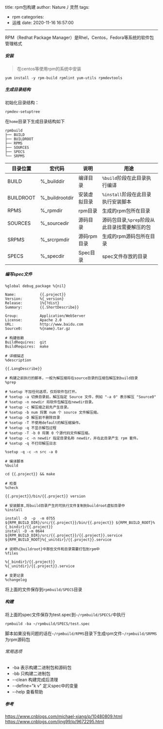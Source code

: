 title: rpm包构建
author: Nature丿灵然
tags:
  - rpm
categories:
  - 运维
date: 2020-11-16 16:57:00
---
RPM（Redhat Package Manager）是Rhel，Centos，Fedora等系统的软件包管理格式

<!--more-->

##### 安装

> 在centos等使用rpm的系统中安装

```shell
yum install -y rpm-build rpmlint yum-utils rpmdevtools
```

##### 生成目录结构

初始化目录结构：

```shell
rpmdev-setuptree
```

在`home`目录下生成目录结构如下

```shell
rpmbuild
├── BUILD
├── BUILDROOT
├── RPMS
├── SOURCES
├── SPECS
└── SRPMS
```

目录位置|宏代码|说明|用途|
-|-|-|-|
BUILD    |%_builddir    |编译目录|`%build`阶段在此目录执行编译
BUILDROOT|%_buildrootdir|安装虚拟目录|`%install`阶段在此目录执行安装脚本
RPMS     |%_rpmdir      |rpm目录|生成的rpm包所在目录
SOURCES  |%_sourcedir   |源码目录|源码包目录,`%prep`阶段从此目录找需要解压的包
SRPMS    |%_srcrpmdir   |源码rpm目录|生成的rpm源码包所在目录
SPECS    |%_specdir     |Spec目录|spec文件存放的目录

##### 编写spec文件

```spec
%global debug_package %{nil}

Name:           {{.project}}
Version:        %{_version}
Release:        1%{?dist}
Summary:        {{.ShortDescribe}}

Group:          Application/WebServer
License:        Apache 2.0
URL:            http://www.baidu.com
Source0:        %{name}.tar.gz

# 构建依赖
BuildRequires:  git
BuildRequires:  make

# 详细描述
%description

{{.LongDescribe}}

# 构建之前执行的脚本，一般为解压缩将在source目录的压缩包解压到build目录
%prep

# %setup 不加任何选项，仅将软件包打开。
# %setup -a 切换目录前，解压指定 Source 文件，例如 "-a 0" 表示解压 "Source0"
# %setup -n newdir 将软件包解压在newdir目录。
# %setup -c 解压缩之前先产生目录。
# %setup -b num 将第 num 个 source 文件解压缩。
# %setup -D 解压前不删除目录
# %setup -T 不使用default的解压缩操作。
# %setup -q 不显示解包过程
# %setup -T -b 0 将第 0 个源代码文件解压缩。
# %setup -c -n newdir 指定目录名称 newdir，并在此目录产生 rpm 套件。
# %setup -q 不打印解压日志

%setup -q -c -n src -a 0

# 编译脚本
%build

cd {{.project}} && make

# 检查
%check

{{.project}}/bin/{{.project}} version

# 安装脚本,将build目录产生的可执行文件复制到buildroot虚拟目录中
%install

install -D  -p  -m 0755 ${RPM_BUILD_DIR}/src/{{.project}}/bin/{{.project}} ${RPM_BUILD_ROOT}%{_bindir}/{{.project}}
install -D -m 0644 ${RPM_BUILD_DIR}/src/{{.project}}/{{.project}}.service ${RPM_BUILD_ROOT}%{_unitdir}/{{.project}}.service

# 说明%{buildroot}中那些文件和目录需要打包到rpm中
%files

%{_bindir}/{{.project}}
%{_unitdir}/{{.project}}.service

# 变更记录
%changelog
```

将上面的文件保存到`rpmbuild/SPECS`目录

##### 构建

将上面的spec文件保存为test.spec到`~/rpmbuild/SPECS/`中执行

```sehll
rpmbuild -ba ~/rpmbuild/SPECS/test.spec
```

脚本如果没有问题的话在`~/rpmbuild/RPMS`目录下生成rpm文件`~/rpmbuild/SRPMS`为rpm源码包

###### 常用选项

- -ba 表示构建二进制包和源码包
- -bb 只构建二进制包
- --clean 构建完成后清理
- --define="k v" 定义spec中的变量
- --help 查看帮助

##### 参考

<https://www.cnblogs.com/michael-xiang/p/10480809.html>
<https://www.cnblogs.com/jing99/p/9672295.html>
